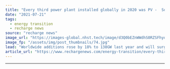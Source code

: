 ```yaml
---
title: "Every third power plant installed globally in 2020 was PV -  SolarPower Europe"
date: "2021-07-21"
tags: 
  - energy transition
  - recharge news
source: "recharge news"
image_url: "https://images-global.nhst.tech/image/d3Q0bEZnWWdhS0RZSFhydlhzU2lHMWZGcjlPaVJOK09SeERFMDRTQ3N0TT0=/nhst/binary/66e07f2bb793e088b796e3f59e065d78"
image_fp: "/assets/img/post_thumbnails/74.jpg"
lead: "Worldwide additions rose by 18% to 138GW last year and will surge further, industry group says in latest Global Market Outlook"
article_url: "https://www.rechargenews.com/energy-transition/every-third-power-plant-installed-globally-in-2020-was-pv-solarpower-europe/2-1-1042885"
---
```


---
